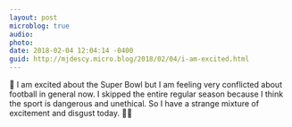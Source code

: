 ```yaml
---
layout: post
microblog: true
audio: 
photo: 
date: 2018-02-04 12:04:14 -0400
guid: http://mjdescy.micro.blog/2018/02/04/i-am-excited.html
---
```

🏈 I am excited about the Super Bowl but I am feeling very conflicted about football in general now. I skipped the entire regular season because I think the sport is dangerous and unethical. So I have a strange mixture of excitement and disgust today. 🤷‍♂️
